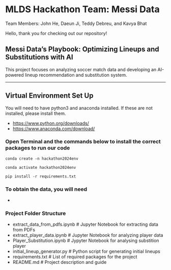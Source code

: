 # MLDS Hackathon Team: Messi Data

Team Members: John He, Daeun Ji, Teddy Debreu, and Kavya Bhat

Hello, thank you for checking out our repository!

## Messi Data’s Playbook: Optimizing Lineups and Substitutions with AI
This project focuses on analyzing soccer match data and developing an AI-powered lineup recommendation and substitution system.

---
## Virtual Environment Set Up
You will need to have python3 and anaconda installed. If these are not installed, please install them.
- https://www.python.org/downloads/
- https://www.anaconda.com/download/

### Open Terminal and the commands below to install the correct packages to run our code
`conda create -n hackathon2024env`

`conda activate hackathon2024env`

`pip install -r requirements.txt`

### To obtain the data, you will need
- 

### Project Folder Structure
- extract_data_from_pdfs.ipynb   # Jupyter Notebook for extracting data from PDFs
- extract_player_data.ipynb      # Jupyter Notebook for analyzing player data
- Player_Substitution.ipynb      # Jypyter Notebook for analysing substition player 
- initial_lineup_generator.py    # Python script for generating initial lineups
- requirements.txt               # List of required packages for the project
- README.md                      # Project description and guide
